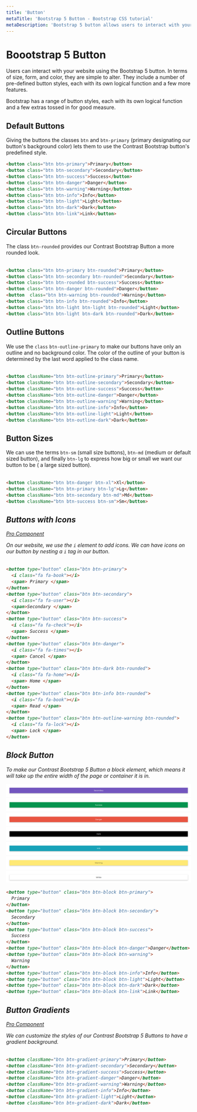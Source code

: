 ```yaml
---
title: 'Button'
metaTitle: 'Bootstrap 5 Button - Bootstrap CSS tutorial'
metaDescription: 'Bootstrap 5 button allows users to interact with your website.'
---
```


# Boootstrap 5 Button

Users can interact with your website using the Bootstrap 5 button. In terms of size, form, and color, they are simple to alter. They include a number of pre-defined button styles, each with its own logical function and a few more features.

Bootstrap has a range of button styles, each with its own logical function and a few extras tossed in for good measure.

## Default Buttons

Giving the buttons the classes `btn` and `btn-primary` (primary designating our button's background color) lets them to use the Contrast Bootstrap button's predefined style.

<buttonExample1 />

<!-- ![Bootstrap Box](./images/buttonbasic.png) -->


```html
<button class="btn btn-primary">Primary</button>
<button class="btn btn-secondary">Secondary</button>
<button class="btn btn-success">Success</button>
<button class="btn btn-danger">Danger</button>
<button class="btn btn-warning">Warning</button>
<button class="btn btn-info">Info</button>
<button class="btn btn-light">Light</button>
<button class="btn btn-dark">Dark</button>
<button class="btn btn-link">Link</button>
```

## Circular Buttons

The class `btn-rounded` provides our Contrast Bootstrap Button a more rounded look.

<buttonExample2 />


```html

<button class="btn btn-primary btn-rounded">Primary</button>
<button class="btn btn-secondary btn-rounded">Secondary</button>
<button class="btn btn-rounded btn-success">Success</button>
<button class="btn btn-danger btn-rounded">Danger</button>
<button  class="btn btn-warning btn-rounded">Warning</button>
<button class="btn btn-info btn-rounded">Info</button>
<button class="btn btn-light btn-light btn-rounded">Light</button>
<button class="btn btn-light btn-dark btn-rounded">Dark</button>

```

## Outline Buttons

We use the `class` `btn-outline-primary` to make our buttons have only an outline and no background color. The color of the outline of your button is determined by the last word applied to the class name.

<buttonExample3 />


```html

<button className="btn btn-outline-primary">Primary</button>
<button className="btn btn-outline-secondary">Secondary</button>
<button className="btn btn-outline-success">Success</button>
<button className="btn btn-outline-danger">Danger</button>
<button className="btn btn-outline-warning">Warning</button>
<button className="btn btn-outline-info">Info</button>
<button className="btn btn-outline-light">Light</button>
<button className="btn btn-outline-dark">Dark</button>

```

## Button Sizes

We can use the terms `btn-sm` (small size buttons), `btn-md` (medium or default sized button), and finally `btn-lg` to express how big or small we want our button to be ( a large sized button).

<buttonExample4 />


```html

<button className="btn btn-danger btn-xl">Xl</button>
<button className="btn btn-primary btn-lg">Lg</button>
<button className="btn btn-secondary btn-md">Md</button>
<button className="btn btn-success btn-sm">Sm</button>

```

<i/>

## Buttons with Icons

<a href="/product/bootstrap-contrast-pro"><span class="badge badge-lg badge-pro">Pro Component</span></a>

<buttonExample5 />

On our website, we use the `i` element to add icons. We can have icons on our button by nesting a `i` tag in our button.


```html

<button type="button" class="btn btn-primary">
  <i class="fa fa-book"></i>
  <span> Primary </span>
</button>
<button type="button" class="btn btn-secondary">
  <i class="fa fa-user"></i>
  <span>Secondary </span>
</button>
<button type="button" class="btn btn-success">
  <i class="fa fa-check"></i>
  <span> Success </span>
</button>
<button type="button" class="btn btn-danger">
  <i class="fa fa-times"></i>
  <span> Cancel </span>
</button>
<button type="button" class="btn btn-dark btn-rounded">
  <i class="fa fa-home"></i>
  <span> Home </span>
</button>
<button type="button" class="btn btn-info btn-rounded">
  <i class="fa fa-book"></i>
  <span> Read </span>
</button>
<button type="button" class="btn btn-outline-warning btn-rounded">
  <i class="fa fa-lock"></i>
  <span> Lock </span>
</button>

```
<i/>

## Block Button

To make our Contrast Bootstrap 5 Button a block element, which means it will take up the entire width of the page or container it is in.

![Bootstrap Buttons](./images/buttonblock.png)

```html
<button type="button" class="btn btn-block btn-primary">
  Primary
</button>
<button type="button" class="btn btn-block btn-secondary">
  Secondary
</button>
<button type="button" class="btn btn-block btn-success">
  Success
</button>
<button type="button" class="btn btn-block btn-danger">Danger</button>
<button type="button" class="btn btn-block btn-warning">
  Warning
</button>
<button type="button" class="btn btn-block btn-info">Info</button>
<button type="button" class="btn btn-block btn-light">Light</button>
<button type="button" class="btn btn-block btn-dark">Dark</button>
<button type="button" class="btn btn-block btn-link">Link</button>

```

<i/>

## Button Gradients

<a href="/product/bootstrap-contrast-pro"><span class="badge badge-lg badge-pro">Pro Component</span></a>

We can customize the styles of our Contrast Bootstrap 5 Buttons to have a gradient background.


<buttonExample6 />

```html

<button className="btn btn-gradient-primary">Primary</button>
<button className="btn btn-gradient-secondary">Secondary</button>
<button className="btn btn-gradient-success">Success</button>
<button className="btn btn-gradient-danger">Danger</button>
<button className="btn btn-gradient-warning">Warning</button>
<button className="btn btn-gradient-info">Info</button>
<button className="btn btn-gradient-light">Light</button>
<button className="btn btn-gradient-dark">Dark</button>

```

<i/>